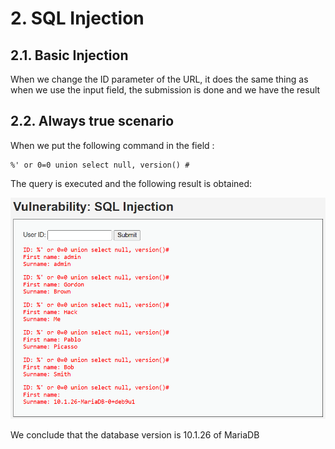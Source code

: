 # 2. SQL Injection

## 2.1. Basic Injection

When we change the ID parameter of the URL, it does the same thing as when we use the input field, the submission is done and we have the result

## 2.2. Always true scenario

When we put the following command in the field : 

```
%' or 0=0 union select null, version() #
```

The query is executed and the following result is obtained:

<img title="version of the database" alt="version of the database" src="/src/2.2.png">

We conclude that the database version is 10.1.26 of MariaDB
